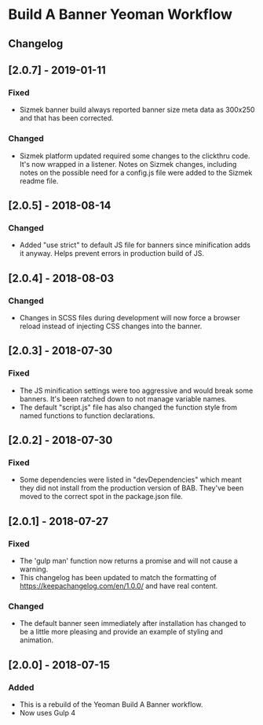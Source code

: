 # Build A Banner Yeoman Workflow

## Changelog

## [2.0.7] - 2019-01-11
### Fixed
- Sizmek banner build always reported banner size meta data as 300x250 and that has been corrected.
### Changed
- Sizmek platform updated required some changes to the clickthru code. It's now wrapped in a listener. Notes on Sizmek changes, including notes on the possible need for a config.js file were added to the Sizmek readme file.

## [2.0.5] - 2018-08-14
### Changed
- Added "use strict" to default JS file for banners since minification adds it anyway. Helps prevent errors in production build of JS.

## [2.0.4] - 2018-08-03
### Changed
- Changes in SCSS files during development will now force a browser reload instead of injecting CSS changes into the banner.

## [2.0.3] - 2018-07-30
### Fixed
- The JS minification settings were too aggressive and would break some banners. It's been ratched down to not manage variable names.
- The default "script.js" file has also changed the function style from named functions to function declarations.

## [2.0.2] - 2018-07-30
### Fixed
- Some dependencies were listed in "devDependencies" which meant they did not install from the production version of BAB. They've been moved to the correct spot in the package.json file.

## [2.0.1] - 2018-07-27
### Fixed
- The 'gulp man' function now returns a promise and will not cause a warning.
- This changelog has been updated to match the formatting of https://keepachangelog.com/en/1.0.0/ and have real content.

### Changed
- The default banner seen immediately after installation has changed to be a little more pleasing and provide an example of styling and animation.


## [2.0.0] - 2018-07-15
### Added
- This is a rebuild of the Yeoman Build A Banner workflow.
- Now uses Gulp 4

